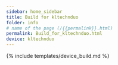 ```yaml
---
sidebar: home_sidebar
title: Build for kltechnduo
folder: info
# name of the page (/{{permalink}}.html)
permalink: Build_for_kltechnduo.html
device: kltechnduo
---
```

{% include templates/device_build.md %}
